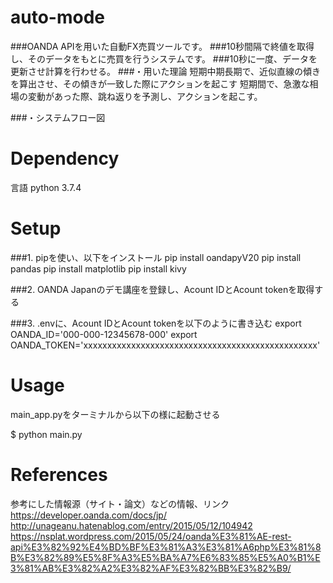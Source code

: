 # auto-mode
###OANDA APIを用いた自動FX売買ツールです。
###10秒間隔で終値を取得し、そのデータをもとに売買を行うシステムです。
###10秒に一度、データを更新させ計算を行わせる。
###・用いた理論
短期中期長期で、近似直線の傾きを算出させ、その傾きが一致した際にアクションを起こす
短期間で、急激な相場の変動があった際、跳ね返りを予測し、アクションを起こす。

###・システムフロー図


# Dependency
言語 python 3.7.4

# Setup
###1. pipを使い、以下をインストール
pip install oandapyV20
pip install pandas
pip install matplotlib
pip install kivy

###2. OANDA Japanのデモ講座を登録し、Acount IDとAcount tokenを取得する

###3. .envに、Acount IDとAcount tokenを以下のように書き込む
export OANDA_ID='000-000-12345678-000'
export OANDA_TOKEN='xxxxxxxxxxxxxxxxxxxxxxxxxxxxxxxxxxxxxxxxxxxxxxxxx'


# Usage
main_app.pyをターミナルから以下の様に起動させる

$ python main.py


# References
参考にした情報源（サイト・論文）などの情報、リンク
https://developer.oanda.com/docs/jp/
http://unageanu.hatenablog.com/entry/2015/05/12/104942
https://nsplat.wordpress.com/2015/05/24/oanda%E3%81%AE-rest-api%E3%82%92%E4%BD%BF%E3%81%A3%E3%81%A6php%E3%81%8B%E3%82%89%E5%8F%A3%E5%BA%A7%E6%83%85%E5%A0%B1%E3%81%AB%E3%82%A2%E3%82%AF%E3%82%BB%E3%82%B9/
